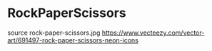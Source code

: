 # RockPaperScissors

source rock-paper-scissors.jpg
https://www.vecteezy.com/vector-art/691497-rock-paper-scissors-neon-icons 
